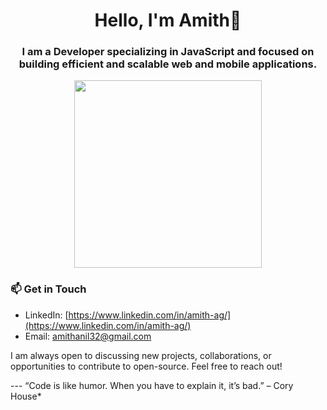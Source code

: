 <h1 align="center">Hello, I'm Amith👋</h1>
<h3 align="center">I am a Developer specializing in JavaScript and focused on building efficient and scalable web and mobile applications.</h3>
<div align="center">
  <img src="https://media.tenor.com/PsKFAPSiQ5wAAAAi/white-opal-jewel-shells.gif" style="max-width: 100%; height: auto;" width="300">
</div>



<h3> 📫 Get in Touch</h3>

- LinkedIn: [https://www.linkedin.com/in/amith-ag/](https://www.linkedin.com/in/amith-ag/)
- Email: [amithanil32@gmail.com](mailto:amithanil32@gmail.com)
  
<p>I am always open to discussing new projects, collaborations, or opportunities to contribute to open-source. Feel free to reach out!</p>
</div>
---
“Code is like humor. When you have to explain it, it’s bad.” – Cory House*






